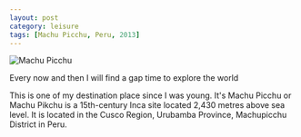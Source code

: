 ```yaml
---
layout: post
category: leisure
tags: [Machu Picchu, Peru, 2013]
---
```


<img class="img-responsive" src="https://user-images.githubusercontent.com/1860126/27253687-9a57834c-533e-11e7-9c2e-0a41d3b72678.jpg" alt="Machu Picchu">

<p>Every now and then I will find a gap time to explore the world</p>

<p>
	This is one of my destination place since I was young. It's Machu Picchu or Machu Pikchu is a 15th-century Inca site located 2,430 metres above sea level. It is located in the Cusco Region, Urubamba Province, Machupicchu District in Peru. 
</p>

<!-- read more -->